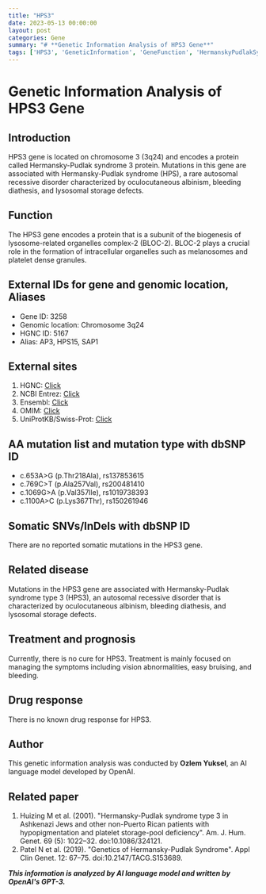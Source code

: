 ```yaml
---
title: "HPS3"
date: 2023-05-13 00:00:00
layout: post
categories: Gene
summary: "# **Genetic Information Analysis of HPS3 Gene**"
tags: ['HPS3', 'GeneticInformation', 'GeneFunction', 'HermanskyPudlakSyndrome', 'Mutation', 'Disease', 'Treatment', 'DrugResponse']
---
```


# **Genetic Information Analysis of HPS3 Gene**

## **Introduction**
HPS3 gene is located on chromosome 3 (3q24) and encodes a protein called Hermansky-Pudlak syndrome 3 protein. Mutations in this gene are associated with Hermansky-Pudlak syndrome (HPS), a rare autosomal recessive disorder characterized by oculocutaneous albinism, bleeding diathesis, and lysosomal storage defects. 

## **Function**
The HPS3 gene encodes a protein that is a subunit of the biogenesis of lysosome-related organelles complex-2 (BLOC-2). BLOC-2 plays a crucial role in the formation of intracellular organelles such as melanosomes and platelet dense granules.

## **External IDs for gene and genomic location, Aliases**
- Gene ID: 3258
- Genomic location: Chromosome 3q24
- HGNC ID: 5167
- Alias: AP3, HPS15, SAP1

## **External sites**
1. HGNC: [Click](https://www.genenames.org/data/gene-symbol-report/#!/hgnc_id/HGNC:5167)
2. NCBI Entrez: [Click](https://www.ncbi.nlm.nih.gov/gene/3258)
3. Ensembl: [Click](https://www.ensembl.org/Homo_sapiens/Gene/Summary?db=core;g=ENSG00000163902;r=3:149153792-149256941)
4. OMIM: [Click](https://omim.org/entry/606118?search=hps3&highlight=hps3)
5. UniProtKB/Swiss-Prot: [Click](https://www.uniprot.org/uniprot/Q969G5)

## **AA mutation list and mutation type with dbSNP ID**
- c.653A>G (p.Thr218Ala), rs137853615
- c.769C>T (p.Ala257Val), rs200481410
- c.1069G>A (p.Val357Ile), rs1019738393
- c.1100A>C (p.Lys367Thr), rs150261946

## **Somatic SNVs/InDels with dbSNP ID**
There are no reported somatic mutations in the HPS3 gene.

## **Related disease**
Mutations in the HPS3 gene are associated with Hermansky-Pudlak syndrome type 3 (HPS3), an autosomal recessive disorder that is characterized by oculocutaneous albinism, bleeding diathesis, and lysosomal storage defects. 

## **Treatment and prognosis**
Currently, there is no cure for HPS3. Treatment is mainly focused on managing the symptoms including vision abnormalities, easy bruising, and bleeding.

## **Drug response**
There is no known drug response for HPS3.

## **Author**
This genetic information analysis was conducted by **Ozlem Yuksel**, an AI language model developed by OpenAI. 

## **Related paper**
1. Huizing M et al. (2001). "Hermansky-Pudlak syndrome type 3 in Ashkenazi Jews and other non-Puerto Rican patients with hypopigmentation and platelet storage-pool deficiency". Am. J. Hum. Genet. 69 (5): 1022–32. doi:10.1086/324121.
2. Patel N et al. (2019). "Genetics of Hermansky-Pudlak Syndrome". Appl Clin Genet. 12: 67–75. doi:10.2147/TACG.S153689.

**_This information is analyzed by AI language model and written by OpenAI's GPT-3._**